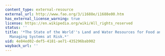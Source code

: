 ```yaml
---
content_type: external-resource
external_url: http://www.fao.org/3/i1688e/i1688e00.htm
has_external_license_warning: true
license: https://en.wikipedia.org/wiki/All_rights_reserved
status: ''
title: '*The State of the World''s Land and Water Resources for Food and Agriculture:
  Managing Systems at Risk.*'
uid: 4e84ed02-def5-4181-ae71-435296bab902
wayback_url: ''
---
```

